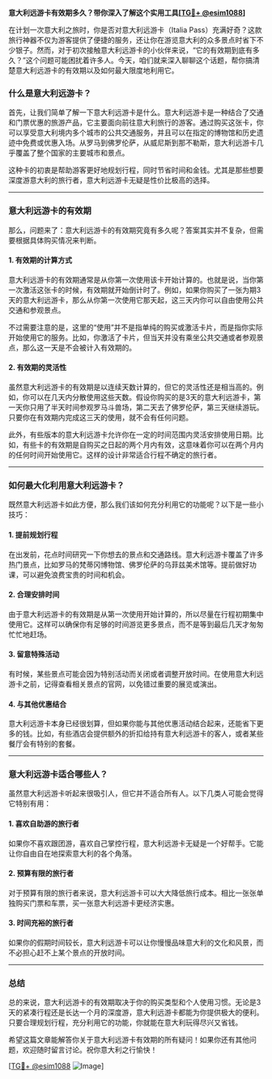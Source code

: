 **意大利远游卡有效期多久？带你深入了解这个实用工具[[TG💪+ @esim1088](https://t.me/s/esim1088)]**

在计划一次意大利之旅时，你是否对意大利远游卡（Italia Pass）充满好奇？这款旅行神器不仅为游客提供了便捷的服务，还让你在游览意大利的众多景点时省下不少银子。然而，对于初次接触意大利远游卡的小伙伴来说，“它的有效期到底有多久？”这个问题可能困扰着许多人。今天，咱们就来深入聊聊这个话题，帮你搞清楚意大利远游卡的有效期以及如何最大限度地利用它。

### 什么是意大利远游卡？

首先，让我们简单了解一下意大利远游卡是什么。意大利远游卡是一种结合了交通和门票优惠的旅游产品，它主要面向前往意大利旅行的游客。通过购买这张卡，你可以享受意大利境内多个城市的公共交通服务，并且可以在指定的博物馆和历史遗迹中免费或优惠入场。从罗马到佛罗伦萨，从威尼斯到那不勒斯，意大利远游卡几乎覆盖了整个国家的主要城市和景点。

这种卡的初衷是帮助游客更好地规划行程，同时节省时间和金钱。尤其是那些想要深度游意大利的旅行者，意大利远游卡无疑是性价比极高的选择。

---

### 意大利远游卡的有效期

那么，问题来了：意大利远游卡的有效期究竟有多久呢？答案其实并不复杂，但需要根据具体购买情况来判断。

#### 1. **有效期的计算方式**
意大利远游卡的有效期通常是从你第一次使用该卡开始计算的。也就是说，当你第一次激活这张卡的时候，有效期就开始倒计时了。例如，如果你购买了一张为期3天的意大利远游卡，那么从你第一次使用它那天起，这三天内你可以自由使用公共交通和参观景点。

不过需要注意的是，这里的“使用”并不是指单纯的购买或激活卡片，而是指你实际开始使用它的服务。比如，你激活了卡片，但当天并没有乘坐公共交通或者参观景点，那么这一天是不会被计入有效期的。

#### 2. **有效期的灵活性**
虽然意大利远游卡的有效期是以连续天数计算的，但它的灵活性还是相当高的。例如，你可以在几天内分散使用这些天数。假设你购买的是3天的意大利远游卡，第一天你只用了半天时间参观罗马斗兽场，第二天去了佛罗伦萨，第三天继续游玩。只要你在有效期内完成这三天的使用，就不会有任何问题。

此外，有些版本的意大利远游卡允许你在一定的时间范围内灵活安排使用日期。比如，有些卡的有效期是自购买之日起的两个月内有效，这意味着你可以在两个月内的任何时间开始使用它。这样的设计非常适合行程不确定的旅行者。

---

### 如何最大化利用意大利远游卡？

既然意大利远游卡如此方便，那么我们该如何充分利用它的功能呢？以下是一些小技巧：

#### 1. **提前规划行程**
在出发前，花点时间研究一下你想去的景点和交通路线。意大利远游卡覆盖了许多热门景点，比如罗马的梵蒂冈博物馆、佛罗伦萨的乌菲兹美术馆等。提前做好功课，可以避免浪费宝贵的时间和机会。

#### 2. **合理安排时间**
由于意大利远游卡的有效期是从第一次使用开始计算的，所以尽量在行程初期集中使用它。这样可以确保你有足够的时间游览更多景点，而不是等到最后几天才匆匆忙忙地赶场。

#### 3. **留意特殊活动**
有时候，某些景点可能会因为特别活动而关闭或者调整开放时间。在使用意大利远游卡之前，记得查看相关景点的官网，以免错过重要的展览或演出。

#### 4. **与其他优惠结合**
意大利远游卡本身已经很划算，但如果你能与其他优惠活动结合起来，还能省下更多的钱。比如，有些酒店会提供额外的折扣给持有意大利远游卡的客人，或者某些餐厅会有特别的套餐。

---

### 意大利远游卡适合哪些人？

虽然意大利远游卡听起来很吸引人，但它并不适合所有人。以下几类人可能会觉得它特别有用：

#### 1. **喜欢自助游的旅行者**
如果你不喜欢跟团游，喜欢自己掌控行程，意大利远游卡无疑是一个好帮手。它能让你自由自在地探索意大利的各个角落。

#### 2. **预算有限的旅行者**
对于预算有限的旅行者来说，意大利远游卡可以大大降低旅行成本。相比一张张单独购买门票和车票，买一张意大利远游卡更经济实惠。

#### 3. **时间充裕的旅行者**
如果你的假期时间较长，意大利远游卡可以让你慢慢品味意大利的文化和风景，而不必担心赶不上某个景点的开放时间。

---

### 总结

总的来说，意大利远游卡的有效期取决于你的购买类型和个人使用习惯。无论是3天的紧凑行程还是长达一个月的深度游，意大利远游卡都能为你提供极大的便利。只要合理规划行程，充分利用它的功能，你就能在意大利玩得尽兴又省钱。

希望这篇文章能解答你关于意大利远游卡有效期的所有疑问！如果你还有其他问题，欢迎随时留言讨论。祝你意大利之行愉快！

[[TG💪+ @esim1088](https://t.me/s/esim1088) ![Image](https://i.postimg.cc/4NQfJmqS/Snipaste-2025-05-13-00-14-12.png)]